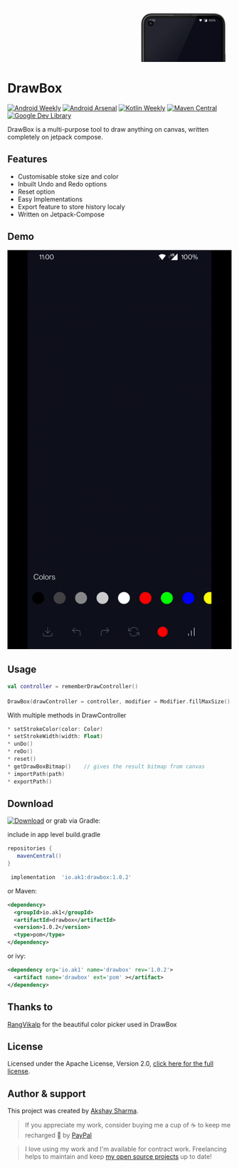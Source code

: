<img src="media/banner.gif"/>

# DrawBox

[![Android Weekly](https://img.shields.io/badge/Featured%20in%20androidweekly.net-Issue%20%23502-blue.svg?style=flat-square)](https://androidweekly.net/issues/issue-502)
[![Android Arsenal](https://img.shields.io/badge/Android%20Arsenal-DrawBox-green.svg?style=flat-square)](https://android-arsenal.com/details/1/8292)
[![Kotlin Weekly](https://img.shields.io/badge/Kotlin%20Weekly-DrawBox-purple.svg?style=flat-square)](https://mailchi.mp/kotlinweekly/kotlin-weekly-294)
[![Maven Central](https://img.shields.io/maven-central/v/io.ak1/drawbox?style=flat-square)](https://search.maven.org/artifact/io.ak1/drawbox)
[![Google Dev Library](https://img.shields.io/badge/Google%20Dev%20Library-DrawBox-brightgreen.svg?style=flat-square)](https://devlibrary.withgoogle.com/products/android/repos/akshay2211-DrawBox)

DrawBox is a multi-purpose tool to draw anything on canvas, written completely on jetpack compose.

## Features
* Customisable stoke size and color
* Inbuilt Undo and Redo options
* Reset option
* Easy Implementations
* Export feature to store history localy
* Written on Jetpack-Compose

## Demo
<img src="media/media.gif"/>

## Usage
 ```kotlin
 val controller = rememberDrawController()
 
 DrawBox(drawController = controller, modifier = Modifier.fillMaxSize().weight(1f, true))
 ```
With multiple methods in DrawController
```kotlin
* setStrokeColor(color: Color)
* setStrokeWidth(width: Float)
* unDo()
* reDo()
* reset()
* getDrawBoxBitmap()    // gives the result bitmap from canvas
* importPath(path)
* exportPath()
```

## Download
[![Download](https://img.shields.io/badge/Download-blue.svg?style=flat-square)](https://search.maven.org/artifact/io.ak1/drawbox) or grab via Gradle:
 
include in app level build.gradle
 ```groovy
 repositories {
    mavenCentral()
 }
 ```
```groovy
 implementation  'io.ak1:drawbox:1.0.2'
```
or Maven:
```xml
<dependency>
  <groupId>io.ak1</groupId>
  <artifactId>drawbox</artifactId>
  <version>1.0.2</version>
  <type>pom</type>
</dependency>
```
or ivy:
```xml
<dependency org='io.ak1' name='drawbox' rev='1.0.2'>
  <artifact name='drawbox' ext='pom' ></artifact>
</dependency>
```

## Thanks to
[RangVikalp](https://github.com/akshay2211/rang-vikalp) for the beautiful color picker used in DrawBox

## License
Licensed under the Apache License, Version 2.0, [click here for the full license](/LICENSE).

## Author & support
This project was created by [Akshay Sharma](https://akshay2211.github.io/).

> If you appreciate my work, consider buying me a cup of :coffee: to keep me recharged :metal: by [PayPal](https://www.paypal.me/akshay2211)

> I love using my work and I'm available for contract work. Freelancing helps to maintain and keep [my open source projects](https://github.com/akshay2211/) up to date!

